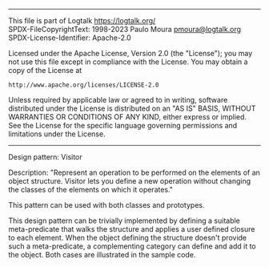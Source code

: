 ________________________________________________________________________

This file is part of Logtalk <https://logtalk.org/>  
SPDX-FileCopyrightText: 1998-2023 Paulo Moura <pmoura@logtalk.org>  
SPDX-License-Identifier: Apache-2.0

Licensed under the Apache License, Version 2.0 (the "License");
you may not use this file except in compliance with the License.
You may obtain a copy of the License at

    http://www.apache.org/licenses/LICENSE-2.0

Unless required by applicable law or agreed to in writing, software
distributed under the License is distributed on an "AS IS" BASIS,
WITHOUT WARRANTIES OR CONDITIONS OF ANY KIND, either express or implied.
See the License for the specific language governing permissions and
limitations under the License.
________________________________________________________________________


Design pattern:
	Visitor

Description:
	"Represent an operation to be performed on the elements of an
	object structure. Visitor lets you define a new operation without
	changing the classes of the elements on which it operates."

This pattern can be used with both classes and prototypes.

This design pattern can be trivially implemented by defining a suitable
meta-predicate that walks the structure and applies a user defined
closure to each element. When the object defining the structure doesn't
provide such a meta-predicate, a complementing category can define and
add it to the object. Both cases are illustrated in the sample code.

